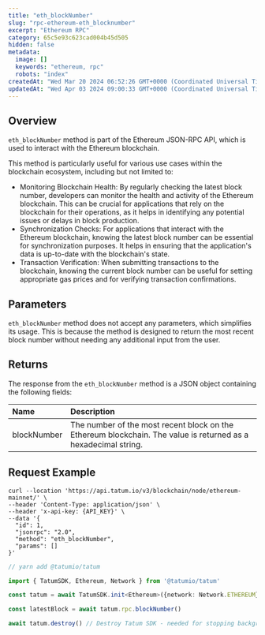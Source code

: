 ```yaml
---
title: "eth_blockNumber"
slug: "rpc-ethereum-eth_blocknumber"
excerpt: "Ethereum RPC"
category: 65c5e93c623cad004b45d505
hidden: false
metadata: 
  image: []
  keywords: "ethereum, rpc"
  robots: "index"
createdAt: "Wed Mar 20 2024 06:52:26 GMT+0000 (Coordinated Universal Time)"
updatedAt: "Wed Apr 03 2024 09:00:33 GMT+0000 (Coordinated Universal Time)"
---
```

## Overview

`eth_blockNumber` method is part of the Ethereum JSON-RPC API, which is used to interact with the Ethereum blockchain. 

This method is particularly useful for various use cases within the blockchain ecosystem, including but not limited to:

- Monitoring Blockchain Health: By regularly checking the latest block number, developers can monitor the health and activity of the Ethereum blockchain. This can be crucial for applications that rely on the blockchain for their operations, as it helps in identifying any potential issues or delays in block production.
- Synchronization Checks: For applications that interact with the Ethereum blockchain, knowing the latest block number can be essential for synchronization purposes. It helps in ensuring that the application's data is up-to-date with the blockchain's state.
- Transaction Verification: When submitting transactions to the blockchain, knowing the current block number can be useful for setting appropriate gas prices and for verifying transaction confirmations.

## Parameters

 `eth_blockNumber` method does not accept any parameters, which simplifies its usage. This is because the method is designed to return the most recent block number without needing any additional input from the user.

## Returns

The response from the `eth_blockNumber` method is a JSON object containing the following fields:

| Name        | Description                                                                                                    |
| :---------- | :------------------------------------------------------------------------------------------------------------- |
| blockNumber | The number of the most recent block on the Ethereum blockchain. The value is returned as a hexadecimal string. |

## Request Example

```curl cURL
curl --location 'https://api.tatum.io/v3/blockchain/node/ethereum-mainnet/' \
--header 'Content-Type: application/json' \
--header 'x-api-key: {API_KEY}' \
--data '{
  "id": 1,
  "jsonrpc": "2.0",
  "method": "eth_blockNumber",
  "params": []
}'
```
```typescript JS SDK
// yarn add @tatumio/tatum

import { TatumSDK, Ethereum, Network } from '@tatumio/tatum'

const tatum = await TatumSDK.init<Ethereum>({network: Network.ETHEREUM})

const latestBlock = await tatum.rpc.blockNumber()

await tatum.destroy() // Destroy Tatum SDK - needed for stopping background jobs
```
